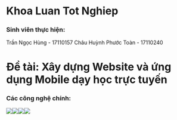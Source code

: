 # Khoa Luan Tot Nghiep
### Sinh viên thực hiện:
 Trần Ngọc Hùng - 17110157
 Châu Huỳnh Phước Toàn - 17110240
# Đề tài: Xây dựng Website và ứng dụng Mobile dạy học trực tuyến
### Các công nghệ chính:
 <img src="https://w7.pngwing.com/pngs/224/196/png-transparent-web-development-angularjs-javascript-vue-js-world-wide-web-thumbnail.png"><img src="https://img.stackshare.io/service/11331/asp.net-core.png"><img src="https://encrypted-tbn0.gstatic.com/images?q=tbn:ANd9GcRPw7e1oXI5SnkykpcQkyJR2ymbSMs0XS4dDuZojsvzV0rNP6k6nLkrLpMD0PMXVltIMxk&usqp=CAU"><img src="https://blog.sqlauthority.com/wp-content/uploads/2008/12/ssms.png">
 

 
 
